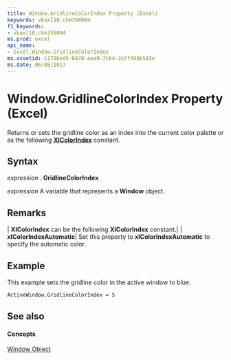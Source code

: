 ```yaml
---
title: Window.GridlineColorIndex Property (Excel)
keywords: vbaxl10.chm356094
f1_keywords:
- vbaxl10.chm356094
ms.prod: excel
api_name:
- Excel.Window.GridlineColorIndex
ms.assetid: c178bed5-8478-aea9-7cb4-2c7f498b533e
ms.date: 06/08/2017
---
```



# Window.GridlineColorIndex Property (Excel)

Returns or sets the gridline color as an index into the current color palette or as the following  **[XlColorIndex](Excel.XlColorIndex.md)** constant.


## Syntax

 _expression_ . **GridlineColorIndex**

 _expression_ A variable that represents a **Window** object.


## Remarks



| **XlColorIndex** can be the following **XlColorIndex** constant.|
| **xlColorIndexAutomatic**|
Set this property to  **xlColorIndexAutomatic** to specify the automatic color.


## Example

This example sets the gridline color in the active window to blue.


```vb
ActiveWindow.GridlineColorIndex = 5
```


## See also


#### Concepts


[Window Object](Excel.Window.md)

